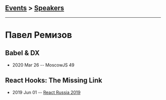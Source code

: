 ## [Events](../README.md) > [Speakers](../speakers.md)
---

# Павел Ремизов

## Babel &amp; DX
- 2020 Mar 26 -- MoscowJS 49    
## React Hooks: The Missing Link
- 2019 Jun 01 -- [React Russia 2019](https://www.youtube.com/watch?v=cRtAjTFM7M4)    
